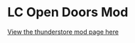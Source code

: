 # LC Open Doors Mod

[View the thunderstore mod page here](https://thunderstore.io/c/lethal-company/p/WalvisChris/Open_Big_Doors/)